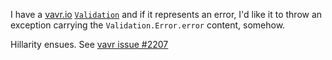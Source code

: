 I have a [vavr.io](http://www.vavr.io/) [`Validation`](https://static.javadoc.io/io.vavr/vavr/0.9.2/io/vavr/control/Validation.html) and if it represents an error, I'd like it to throw an exception carrying the `Validation.Error.error` content, somehow.

Hillarity ensues. See [vavr issue #2207](https://github.com/vavr-io/vavr/issues/2207)
